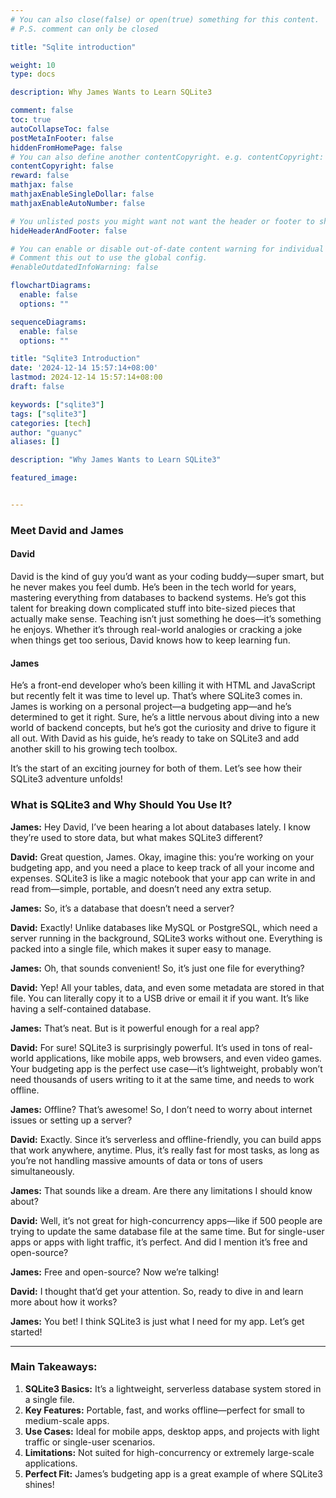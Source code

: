```yaml
---
# You can also close(false) or open(true) something for this content.
# P.S. comment can only be closed

title: "Sqlite introduction"

weight: 10
type: docs

description: Why James Wants to Learn SQLite3

comment: false
toc: true
autoCollapseToc: false
postMetaInFooter: false
hiddenFromHomePage: false
# You can also define another contentCopyright. e.g. contentCopyright: "This is another copyright."
contentCopyright: false
reward: false
mathjax: false
mathjaxEnableSingleDollar: false
mathjaxEnableAutoNumber: false

# You unlisted posts you might want not want the header or footer to show
hideHeaderAndFooter: false

# You can enable or disable out-of-date content warning for individual post.
# Comment this out to use the global config.
#enableOutdatedInfoWarning: false

flowchartDiagrams:
  enable: false
  options: ""

sequenceDiagrams:
  enable: false
  options: ""

title: "Sqlite3 Introduction"
date: '2024-12-14 15:57:14+08:00'
lastmod: 2024-12-14 15:57:14+08:00
draft: false

keywords: ["sqlite3"]
tags: ["sqlite3"]
categories: [tech]
author: "guanyc"
aliases: []

description: "Why James Wants to Learn SQLite3"

featured_image:


---
```


### Meet David and James

#### David
David is the kind of guy you’d want as your coding buddy—super smart, but he never makes you feel dumb.
He’s been in the tech world for years, mastering everything from databases to backend systems.
He’s got this talent for breaking down complicated stuff into bite-sized pieces that actually make sense. Teaching isn’t just something he does—it’s something he enjoys. Whether it’s through real-world analogies or cracking a joke when things get too serious, David knows how to keep learning fun.

#### James
He’s a front-end developer who’s been killing it with HTML and JavaScript but recently felt it was time to level up.  That’s where SQLite3 comes in. James is working on a personal project—a budgeting app—and he’s determined to get it right. Sure, he’s a little nervous about diving into a new world of backend concepts, but he’s got the curiosity and drive to figure it all out. With David as his guide, he’s ready to take on SQLite3 and add another skill to his growing tech toolbox.

It’s the start of an exciting journey for both of them.  Let’s see how their SQLite3 adventure unfolds!

### **What is SQLite3 and Why Should You Use It?**

**James:** Hey David, I’ve been hearing a lot about databases lately. I know they’re used to store data, but what makes SQLite3 different?

**David:** Great question, James. Okay, imagine this: you’re working on your budgeting app, and you need a place to keep track of all your income and expenses. SQLite3 is like a magic notebook that your app can write in and read from—simple, portable, and doesn’t need any extra setup.

**James:** So, it’s a database that doesn’t need a server?

**David:** Exactly! Unlike databases like MySQL or PostgreSQL, which need a server running in the background, SQLite3 works without one. Everything is packed into a single file, which makes it super easy to manage.

**James:** Oh, that sounds convenient! So, it’s just one file for everything?

**David:** Yep! All your tables, data, and even some metadata are stored in that file. You can literally copy it to a USB drive or email it if you want. It’s like having a self-contained database.

**James:** That’s neat. But is it powerful enough for a real app?

**David:** For sure! SQLite3 is surprisingly powerful. It’s used in tons of real-world applications, like mobile apps, web browsers, and even video games. Your budgeting app is the perfect use case—it’s lightweight, probably won’t need thousands of users writing to it at the same time, and needs to work offline.

**James:** Offline? That’s awesome! So, I don’t need to worry about internet issues or setting up a server?

**David:** Exactly. Since it’s serverless and offline-friendly, you can build apps that work anywhere, anytime. Plus, it’s really fast for most tasks, as long as you’re not handling massive amounts of data or tons of users simultaneously.

**James:** That sounds like a dream. Are there any limitations I should know about?

**David:** Well, it’s not great for high-concurrency apps—like if 500 people are trying to update the same database file at the same time. But for single-user apps or apps with light traffic, it’s perfect. And did I mention it’s free and open-source?

**James:** Free and open-source? Now we’re talking!

**David:** I thought that’d get your attention. So, ready to dive in and learn more about how it works?

**James:** You bet! I think SQLite3 is just what I need for my app. Let’s get started!

---

### **Main Takeaways:**
1. **SQLite3 Basics:** It’s a lightweight, serverless database system stored in a single file.
2. **Key Features:** Portable, fast, and works offline—perfect for small to medium-scale apps.
3. **Use Cases:** Ideal for mobile apps, desktop apps, and projects with light traffic or single-user scenarios.
4. **Limitations:** Not suited for high-concurrency or extremely large-scale applications.
5. **Perfect Fit:** James’s budgeting app is a great example of where SQLite3 shines!
